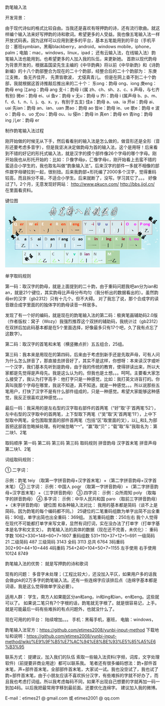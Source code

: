 韵笔输入法

开发背景：

由于现代诗似的格式比较自由。当我还是喜欢有呀押韵的诗，还有流行歌曲。就这样编个输入法来好写押韵的诗和歌词。希望更多的人受益。我也像五笔输入法一样开放式码表。因为这样可以应用到更多的平台，基本五笔能用到的平台（手机平台：塞班symbian，黑莓blackberry，android，windows mobile，iphone，palm；电脑：mac，windows，linux，ipad； 还有云输入法，在线输入法）韵笔输入法也能用到。也希望更多的人加入我的队伍，来更新她。 首款以现代韵母为背景开发的，根据盖国梁先生主编的《中华韵典》将以前《中华新韵》和《诗韵新编》的十八个韵部整合为现在的二十个韵部，经整合后的二十个韵部为： 东庚江支微， 鱼无齐佳开， 先萧皆歌波， 尤侵真青儿。 但是在网上查不到二十个韵部，我就根据这首诗推敲后推出来的二十个： 东ong：韵母 ong、iong 庚eng：韵母 eng 江ang：韵母 ang 支-i：韵母 i (属 zh、ch、sh、z、c、s 声母，与七齐有别) 微ei：韵母 ei、ui 鱼v：韵母 v 无u：韵母 u 齐i：韵母 i (属声母 b、p、m、f、d、t、n、l、j、q、x、y，有别于五支) 佳a：韵母 a、ua、ia 开ai：韵母 ai、uai 先ian：韵母 an、ian、uan 萧ao：韵母 ao 皆ie：韵母 ie、ue 歌e：韵母 e 波o：韵母 o、uo 尤ou：韵母 ou、iu 侵in：韵母 in 真en：韵母 en 青ing：韵母 ing 儿er：韵母 er

制作韵笔输入法过程

刚开始做的时候无从下手，然后看看别的输入法是怎么做的，做音形还是全形（音形还要考虑多音字），但是我坚决决定做韵母为首的输入法，这个是用呀！后来看到不错的好记的形托式输入法，就是汉字的摸个部件像26个字母的哪个字母。刚开始我也从形托开始的：比如：卩像字母p，匚像字母c，刚开始看上去蛮不错的蛮适合小学生的，我也取名叫做“韵象输入法”。后来汉字的部件一多就不相像的部件跟字母硬拉到一起，很别扭。后来我韵部+形托编了2000多个汉字，觉得重码较高，而且拆分不易，不适合小学生。后来就断了，没写。学习其它了。。。 好像过了1，2个月，无意发现好网站： http://www.pkucn.com/ http://bbs.jjol.cn/ 在里面看资料。

键位图
![image](https://github.com/etimes2008/yunbi-input-method/blob/master/%E9%9F%B5%E7%AC%94.png?raw=true)

单字取码规则

第一码：取汉字的韵母，就是上面提到的二十韵，由于重码问题我吧an分为ian和an，就是21个键位，其实韵母比声母分布均匀（我分析出的数据看出的）。虽然韵母er的汉字（gb2312）只有十几个。但不大碍。 对了我忘了说，那个合成字的读音跟合成字里面的的独体字的韵母读音一样居多。

发现了有一个好的编码，就是现在的韵笔输入法的第二码：极爽笔画辅助码2.0版（作者版权：窝子（Wozy）我强烈推荐这个双拼的辅助码，我统计过（gb2312）在双拼后加此码基本都是在5个里面选择，好像最多只有17个吧，久了我有点忘了这数字）。

第二码：取汉字的首笔和末笔（横竖撇点折）五五组合，25组。

第三码：我本来是用现在的第四码，后来由于考虑到新手还是先取声母，可有人问为什么怎么拼音了，那直接去拼音好了，其实不是这样，你想呀：本来读汉字或听一个汉字，我们基本先听到是韵母，由于我的传统的教育，使得拼读出来，所以大家都是先觉得是声母先。我是这么认为的。但我也是土想。。。呵呵。主要看大家怎么接受了，我认为打字高手：他打字只是一种感觉，比如：我打英文诗盲打的。你真叫我那个字母在哪里，我说不知道，真不知道。就是一种感觉。。。所以说那些五笔用户，打快了汉字不是有什么部件组成的，只是一种感觉。希望大家能够这种感觉，我反正很喜欢这种感觉。。。

最后一码：我采用的是左右型的汉字取右部件的首两笔（“好”取‘子’首两笔‘52’），左中右型的汉字取中的首两笔，上下型取下两笔（“吴”取‘天’首两笔‘11’），上中下型取中两笔，全包围取里面的部件首两笔（包括“区”取里面的叉），以辶和廴为部首把这部首忽略掉处理。有时候忽略“冖”。“赢”取“贝”；“载”取“车”我取名为：第二块1、2笔

取码顺序	第一码	第二码	第三码	第三码 取码规则	拼音韵母	汉字首末笔	拼音声母	第二块1、2笔

词组取码规则：

①.二字词：

示例：韵笔 teiy （取第一字拼音韵母+汉字首末笔）+（第二字拼音韵母+汉字首末笔）
②.三字词：
示例：中国人 pogr （取第一字拼音韵母）+（第二字拼音韵母+汉字首末笔）+（三字拼音韵母）
③.四字词：
示例：众所周知 poly （取每字的拼音韵母）
④.多字词：
示例：中华人民共和国 paro （取前三字拼音韵母）+（末字拼音韵母）
键位图
和各种输入法对比： 我用的基本都是简码（谈不上是简码，因为韵笔的每个编码都不同。） 25键位的二笔重码组数为单字出简不出全重码：90组，单字出简也出全重码：369组。 五笔重码组数：250左右 我个人觉得在现代不可能都打单字来写文章，显然有词打词，实在没办法了打单字（打单字基本是名字和文言文）。 韵笔输入法的具体的数据（现在还不完善，未优化）： 重码字数	1062+330+148+60+7=1607 重码组数 531+110+37+12+1=691 一级简码	21 二级简码	487 三级简码	3143 全码	3113 总共	6764 3码重码	302+90+44+10=446 4码重码 754+240+104+50+7=1155 左手使用	右手使用 10124	8749

韵笔输入法的优势： 就是写押韵的诗和歌词

现有的问题： 多音字未处理；（工程比较大），还没加入平仄，如果用户多的话我会做gbk的2万多字的韵笔输入法。还有一些连绵字应该排后点（连绵字基本都是词语，我是这么觉得做单字没必要）。

适用人群： 学生，南方人如果能区分an和ang，in和ing和ian，en和eng。这些就可以了。 如果说二笔只有7个字根的话，韵笔就无字根了。就是很容易记，上手。就是可能最后一码有些难拆的有点问题外，也就没什么了。

现在可用的的平台： 陆续增加。。。 手机：黑莓手机，塞班， 电脑：windows，

韵笔输入法官方：https://github.com/etimes2008/yunbi-input-method
下载地址和说明：https://github.com/etimes2008/yunbi-input-method/wiki/%E9%9F%B5%E7%AC%94%E8%BE%93%E5%85%A5%E6%B3%95

联系方式： 提建议，加入我们的队伍 索取一些输入法资料(字频，词库，文字处理软件)（前提要非商业用途）都可以联系我。 笔者还有很多编码想法：韵+部件首末笔，声+部件首末笔，全部部件首末笔，大家试一试。我也没空试了，我也试了韵+部件首末笔，由于小朋友应该不喜欢拆分汉字，有些难拆的字就不好办了，而且我也考虑打词组。所以我考虑每码不同，如果不出现自己想要的字就再加一码一到加4码。以后我把最常用字移到最前面。还要优化连绵字。 建议加入我的微博。

E-mail：etimes21 @ gmail.com 或 etimes2001 @ qq.com
